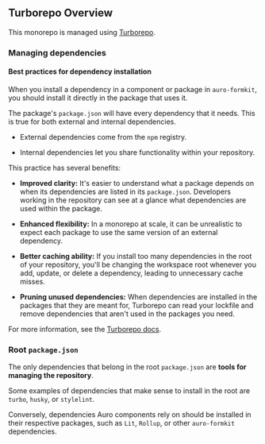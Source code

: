 ## Turborepo Overview

This monorepo is managed using [Turborepo](https://turborepo.org/).

### Managing dependencies

#### Best practices for dependency installation

When you install a dependency in a component or package in `auro-formkit`, you should install it directly in the package that uses it. 

The package's `package.json` will have every dependency that it needs. This is true for both external and internal dependencies.

- External dependencies come from the `npm` registry.

- Internal dependencies let you share functionality within your repository.

This practice has several benefits:

- **Improved clarity:** It's easier to understand what a package depends on when its dependencies are listed in its `package.json`. Developers working in the repository can see at a glance what dependencies are used within the package.

- **Enhanced flexibility:** In a monorepo at scale, it can be unrealistic to expect each package to use the same version of an external dependency.

- **Better caching ability:** If you install too many dependencies in the root of your repository, you'll be changing the workspace root whenever you add, update, or delete a dependency, leading to unnecessary cache misses.

- **Pruning unused dependencies:** When dependencies are installed in the packages that they are meant for, Turborepo can read your lockfile and remove dependencies that aren't used in the packages you need.

For more information, see the [Turborepo docs](https://turbo.build/repo/docs/crafting-your-repository/managing-dependencies).

### Root `package.json`

The only dependencies that belong in the root `package.json` are **tools for managing the repository**.

Some examples of dependencies that make sense to install in the root are `turbo`, `husky`, or `stylelint`.

Conversely, dependencies Auro components rely on should be installed in their respective packages, such as `Lit`, `Rollup`, or other `auro-formkit` dependencies.